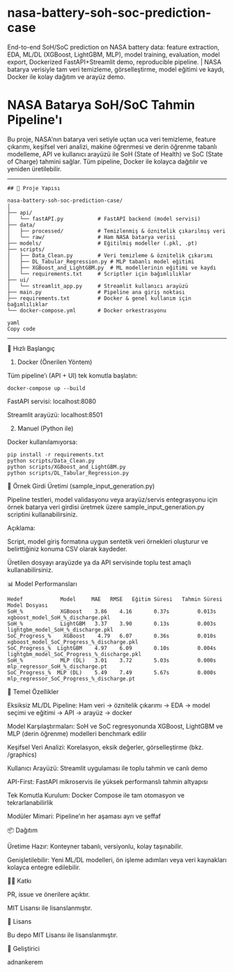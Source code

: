 # nasa-battery-soh-soc-prediction-case
End-to-end SoH/SoC prediction on NASA battery data: feature extraction, EDA, ML/DL (XGBoost, LightGBM, MLP), model training, evaluation, model export, Dockerized FastAPI+Streamlit demo, reproducible pipeline. | NASA batarya verisiyle tam veri temizleme, görselleştirme, model eğitimi ve kaydı, Docker ile kolay dağıtım ve arayüz demo.


# NASA Batarya SoH/SoC Tahmin Pipeline'ı

Bu proje, NASA'nın batarya veri setiyle uçtan uca veri temizleme, feature çıkarımı, keşifsel veri analizi, makine öğrenmesi ve derin öğrenme tabanlı modelleme, API ve kullanıcı arayüzü ile SoH (State of Health) ve SoC (State of Charge) tahmini sağlar. Tüm pipeline, Docker ile kolayca dağıtılır ve yeniden üretilebilir.

---
```
## 🚀 Proje Yapısı

nasa-battery-soh-soc-prediction-case/
│
├── api/                     
│   └── fastAPI.py           # FastAPI backend (model servisi)
├── data/
│   ├── processed/           # Temizlenmiş & öznitelik çıkarılmış veri
│   └── raw/                 # Ham NASA batarya verisi
├── models/                  # Eğitilmiş modeller (.pkl, .pt)
├── scripts/
│   ├── Data_Clean.py        # Veri temizleme & öznitelik çıkarımı
│   ├── DL_Tabular_Regression.py # MLP tabanlı model eğitimi
│   ├── XGBoost_and_LightGBM.py  # ML modellerinin eğitimi ve kaydı
│   └── requirements.txt     # Scriptler için bağımlılıklar
├── ui/
│   └── streamlit_app.py     # Streamlit kullanıcı arayüzü
├── main.py                  # Pipeline ana giriş noktası
├── requirements.txt         # Docker & genel kullanım için bağımlılıklar
└── docker-compose.yml       # Docker orkestrasyonu

yaml
Copy code
```
---

🚀 Hızlı Başlangıç
1. Docker (Önerilen Yöntem)

Tüm pipeline’ı (API + UI) tek komutla başlatın:
```
docker-compose up --build
```

FastAPI servisi: localhost:8080

Streamlit arayüzü: localhost:8501

2. Manuel (Python ile)

Docker kullanılamıyorsa:
```
pip install -r requirements.txt
python scripts/Data_Clean.py
python scripts/XGBoost_and_LightGBM.py
python scripts/DL_Tabular_Regression.py
```
📝 Örnek Girdi Üretimi (sample_input_generation.py)

Pipeline testleri, model validasyonu veya arayüz/servis entegrasyonu için örnek batarya veri girdisi üretmek üzere sample_input_generation.py scriptini kullanabilirsiniz.

Açıklama:

Script, model giriş formatına uygun sentetik veri örnekleri oluşturur ve belirttiğiniz konuma CSV olarak kaydeder.

Üretilen dosyayı arayüzde ya da API servisinde toplu test amaçlı kullanabilirsiniz.


📊 Model Performansları
```
Hedef	         Model	   MAE	 RMSE	Eğitim Süresi	Tahmin Süresi	Model Dosyası
SoH_%	         XGBoost 	3.86	4.16	   0.37s	     0.013s	xgboost_model_SoH_%_discharge.pkl
SoH_%	         LightGBM	3.37	3.90	   0.13s	     0.003s	lightgbm_model_SoH_%_discharge.pkl
SoC_Progress_%	  XGBoost	 4.79	6.07	   0.36s	     0.010s	xgboost_model_SoC_Progress_%_discharge.pkl
SoC_Progress_%	LightGBM	4.97	6.09	   0.10s	     0.004s	lightgbm_model_SoC_Progress_%_discharge.pkl
SoH_%	         MLP (DL)	3.01	3.72	   5.03s	     0.000s	mlp_regressor_SoH_%_discharge.pt
SoC_Progress_%	MLP (DL)	5.49	7.49	   5.67s	     0.000s	mlp_regressor_SoC_Progress_%_discharge.pt
```
🎯 Temel Özellikler

Eksiksiz ML/DL Pipeline: Ham veri → öznitelik çıkarımı → EDA → model seçimi ve eğitimi → API → arayüz → docker

Model Karşılaştırmaları: SoH ve SoC regresyonunda XGBoost, LightGBM ve MLP (derin öğrenme) modelleri benchmark edilir

Keşifsel Veri Analizi: Korelasyon, eksik değerler, görselleştirme (bkz. /graphics)

Kullanıcı Arayüzü: Streamlit uygulaması ile toplu tahmin ve canlı demo

API-First: FastAPI mikroservis ile yüksek performanslı tahmin altyapısı

Tek Komutla Kurulum: Docker Compose ile tam otomasyon ve tekrarlanabilirlik

Modüler Mimari: Pipeline’ın her aşaması ayrı ve şeffaf

📦 Dağıtım

Üretime Hazır: Konteyner tabanlı, versiyonlu, kolay taşınabilir.

Genişletilebilir: Yeni ML/DL modelleri, ön işleme adımları veya veri kaynakları kolayca entegre edilebilir.

👨‍💻 Katkı

PR, issue ve önerilere açıktır.

MIT Lisansı ile lisanslanmıştır.

📄 Lisans

Bu depo MIT Lisansı
 ile lisanslanmıştır.

👤 Geliştirici

adnankerem
